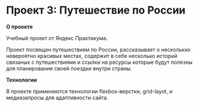 # Проект 3: Путешествие по России

**О проекте**

Учебный проект от Яндекс Практикума.

Проект посвящен путешествиям по России, рассказывает о нескольких невероятно красивых местах, содержит в себе несколько историй связаных с путешествиями и ссылки на ресурсы которые будут полезны для планирования своей поездки внутри страны.

**Технологии**

В проекте применяются технологии flexbox-верстки, grid-layot, и медиазапросы для адаптивности сайта.
